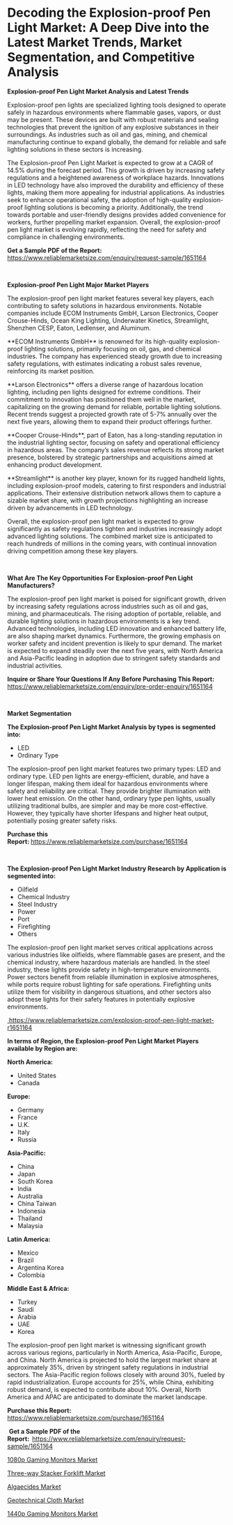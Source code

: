 <p><h1>Decoding the Explosion-proof Pen Light Market: A Deep Dive into the Latest Market Trends, Market Segmentation, and Competitive Analysis</h1></p><p><strong>Explosion-proof Pen Light Market Analysis and Latest Trends</strong></p>
<p><p>Explosion-proof pen lights are specialized lighting tools designed to operate safely in hazardous environments where flammable gases, vapors, or dust may be present. These devices are built with robust materials and sealing technologies that prevent the ignition of any explosive substances in their surroundings. As industries such as oil and gas, mining, and chemical manufacturing continue to expand globally, the demand for reliable and safe lighting solutions in these sectors is increasing.</p><p>The Explosion-proof Pen Light Market is expected to grow at a CAGR of 14.5% during the forecast period. This growth is driven by increasing safety regulations and a heightened awareness of workplace hazards. Innovations in LED technology have also improved the durability and efficiency of these lights, making them more appealing for industrial applications. As industries seek to enhance operational safety, the adoption of high-quality explosion-proof lighting solutions is becoming a priority. Additionally, the trend towards portable and user-friendly designs provides added convenience for workers, further propelling market expansion. Overall, the explosion-proof pen light market is evolving rapidly, reflecting the need for safety and compliance in challenging environments.</p></p>
<p><strong>Get a Sample PDF of the Report:&nbsp;</strong> <a href="https://www.reliablemarketsize.com/enquiry/request-sample/1651164?utm_campaign=1326&utm_medium=2&utm_source=Github&utm_content=ia&utm_term=26092024&utm_id=explosion-proof-pen-light">https://www.reliablemarketsize.com/enquiry/request-sample/1651164</a></p>
<p>&nbsp;</p>
<p><strong>Explosion-proof Pen Light Major Market Players</strong></p>
<p><p>The explosion-proof pen light market features several key players, each contributing to safety solutions in hazardous environments. Notable companies include ECOM Instruments GmbH, Larson Electronics, Cooper Crouse-Hinds, Ocean King Lighting, Underwater Kinetics, Streamlight, Shenzhen CESP, Eaton, Ledlenser, and Aluminum.</p><p>**ECOM Instruments GmbH** is renowned for its high-quality explosion-proof lighting solutions, primarily focusing on oil, gas, and chemical industries. The company has experienced steady growth due to increasing safety regulations, with estimates indicating a robust sales revenue, reinforcing its market position.</p><p>**Larson Electronics** offers a diverse range of hazardous location lighting, including pen lights designed for extreme conditions. Their commitment to innovation has positioned them well in the market, capitalizing on the growing demand for reliable, portable lighting solutions. Recent trends suggest a projected growth rate of 5-7% annually over the next five years, allowing them to expand their product offerings further.</p><p>**Cooper Crouse-Hinds**, part of Eaton, has a long-standing reputation in the industrial lighting sector, focusing on safety and operational efficiency in hazardous areas. The company’s sales revenue reflects its strong market presence, bolstered by strategic partnerships and acquisitions aimed at enhancing product development.</p><p>**Streamlight** is another key player, known for its rugged handheld lights, including explosion-proof models, catering to first responders and industrial applications. Their extensive distribution network allows them to capture a sizable market share, with growth projections highlighting an increase driven by advancements in LED technology.</p><p>Overall, the explosion-proof pen light market is expected to grow significantly as safety regulations tighten and industries increasingly adopt advanced lighting solutions. The combined market size is anticipated to reach hundreds of millions in the coming years, with continual innovation driving competition among these key players.</p></p>
<p>&nbsp;</p>
<p><strong>What Are The Key Opportunities For Explosion-proof Pen Light Manufacturers?</strong></p>
<p><p>The explosion-proof pen light market is poised for significant growth, driven by increasing safety regulations across industries such as oil and gas, mining, and pharmaceuticals. The rising adoption of portable, reliable, and durable lighting solutions in hazardous environments is a key trend. Advanced technologies, including LED innovation and enhanced battery life, are also shaping market dynamics. Furthermore, the growing emphasis on worker safety and incident prevention is likely to spur demand. The market is expected to expand steadily over the next five years, with North America and Asia-Pacific leading in adoption due to stringent safety standards and industrial activities.</p></p>
<p><strong>Inquire or Share Your Questions If Any Before Purchasing This Report:</strong> <a href="https://www.reliablemarketsize.com/enquiry/pre-order-enquiry/1651164?utm_campaign=1326&utm_medium=2&utm_source=Github&utm_content=ia&utm_term=26092024&utm_id=explosion-proof-pen-light">https://www.reliablemarketsize.com/enquiry/pre-order-enquiry/1651164</a></p>
<p>&nbsp;</p>
<p><strong>Market Segmentation</strong></p>
<p><strong>The Explosion-proof Pen Light Market Analysis by types is segmented into:</strong></p>
<p><ul><li>LED</li><li>Ordinary Type</li></ul></p>
<p><p>The explosion-proof pen light market features two primary types: LED and ordinary type. LED pen lights are energy-efficient, durable, and have a longer lifespan, making them ideal for hazardous environments where safety and reliability are critical. They provide brighter illumination with lower heat emission. On the other hand, ordinary type pen lights, usually utilizing traditional bulbs, are simpler and may be more cost-effective. However, they typically have shorter lifespans and higher heat output, potentially posing greater safety risks.</p></p>
<p><strong>Purchase this Report:&nbsp;</strong><a href="https://www.reliablemarketsize.com/purchase/1651164?utm_campaign=1326&utm_medium=2&utm_source=Github&utm_content=ia&utm_term=26092024&utm_id=explosion-proof-pen-light">https://www.reliablemarketsize.com/purchase/1651164</a></p>
<p>&nbsp;</p>
<p><strong>The Explosion-proof Pen Light Market Industry Research by Application is segmented into:</strong></p>
<p><ul><li>Oilfield</li><li>Chemical Industry</li><li>Steel Industry</li><li>Power</li><li>Port</li><li>Firefighting</li><li>Others</li></ul></p>
<p><p>The explosion-proof pen light market serves critical applications across various industries like oilfields, where flammable gases are present, and the chemical industry, where hazardous materials are handled. In the steel industry, these lights provide safety in high-temperature environments. Power sectors benefit from reliable illumination in explosive atmospheres, while ports require robust lighting for safe operations. Firefighting units utilize them for visibility in dangerous situations, and other sectors also adopt these lights for their safety features in potentially explosive environments.</p></p>
<p><a href="https://www.reliablemarketsize.com/explosion-proof-pen-light-market-r1651164?utm_campaign=1326&utm_medium=2&utm_source=Github&utm_content=ia&utm_term=26092024&utm_id=explosion-proof-pen-light">&nbsp;https://www.reliablemarketsize.com/explosion-proof-pen-light-market-r1651164</a></p>
<p><strong>In terms of Region, the Explosion-proof Pen Light Market Players available by Region are:</strong></p>
<p>
    <p> <strong> North America: </strong>
        <ul>
            <li>United States</li>
            <li>Canada</li>
        </ul>
        </p> 
    <p> <strong> Europe: </strong>
        <ul>
            <li>Germany</li>
            <li>France</li>
            <li>U.K.</li>
            <li>Italy</li>
            <li>Russia</li>
        </ul>
        </p> 
    <p> <strong> Asia-Pacific: </strong>
        <ul>
            <li>China</li>
            <li>Japan</li>
            <li>South Korea</li>
            <li>India</li>
            <li>Australia</li>
            <li>China Taiwan</li>
            <li>Indonesia</li>
            <li>Thailand</li>
            <li>Malaysia</li>
        </ul>
        </p> 
    <p> <strong> Latin America: </strong>
        <ul>
            <li>Mexico</li>
            <li>Brazil</li>
            <li>Argentina Korea</li>
            <li>Colombia</li>
        </ul>
        </p> 
    <p> <strong> Middle East & Africa: </strong>
        <ul>
            <li>Turkey</li>
            <li>Saudi</li>
            <li>Arabia</li>
            <li>UAE</li>
            <li>Korea</li>
        </ul>
    </p>
    </p>
<p><p>The explosion-proof pen light market is witnessing significant growth across various regions, particularly in North America, Asia-Pacific, Europe, and China. North America is projected to hold the largest market share at approximately 35%, driven by stringent safety regulations in industrial sectors. The Asia-Pacific region follows closely with around 30%, fueled by rapid industrialization. Europe accounts for 25%, while China, exhibiting robust demand, is expected to contribute about 10%. Overall, North America and APAC are anticipated to dominate the market landscape.</p></p>
<p><strong>Purchase this Report: </strong><a href="https://www.reliablemarketsize.com/purchase/1651164?utm_campaign=1326&utm_medium=2&utm_source=Github&utm_content=ia&utm_term=26092024&utm_id=explosion-proof-pen-light">https://www.reliablemarketsize.com/purchase/1651164</a></p>
<p>&nbsp;<strong>Get a Sample PDF of the Report:&nbsp;&nbsp;</strong><a href="https://www.reliablemarketsize.com/enquiry/request-sample/1651164?utm_campaign=1326&utm_medium=2&utm_source=Github&utm_content=ia&utm_term=26092024&utm_id=explosion-proof-pen-light">https://www.reliablemarketsize.com/enquiry/request-sample/1651164</a></p>
<p><strong></strong></p>
<p><p><a href="https://issuu.com/reportprime-2/docs/1080p-gaming-monitors-market-size-2_9b63dad02b20ed?utm_campaign=1326&utm_medium=2&utm_source=Github&utm_content=ia&utm_term=26092024&utm_id=explosion-proof-pen-light">1080p Gaming Monitors Market</a></p><p><a href="https://github.com/ashepherd82/Market-Research-Report-List-6/blob/main/three-way-stacker-forklift-market.md?utm_campaign=1326&utm_medium=2&utm_source=Github&utm_content=ia&utm_term=26092024&utm_id=explosion-proof-pen-light">Three-way Stacker Forklift Market</a></p><p><a href="https://www.linkedin.com/pulse/driving-factors-behind-algaecides-market-trends-applications-ar3kf?utm_campaign=1326&utm_medium=2&utm_source=Github&utm_content=ia&utm_term=26092024&utm_id=explosion-proof-pen-light">Algaecides Market</a></p><p><a href="https://www.linkedin.com/pulse/geotechnical-cloth-market-share-new-trends-analysis-its-type-application-vjiff?utm_campaign=1326&utm_medium=2&utm_source=Github&utm_content=ia&utm_term=26092024&utm_id=explosion-proof-pen-light">Geotechnical Cloth Market</a></p><p><a href="https://issuu.com/reportprime-2/docs/1440p-gaming-monitors-market-size-2_f2706d706cf381?utm_campaign=1326&utm_medium=2&utm_source=Github&utm_content=ia&utm_term=26092024&utm_id=explosion-proof-pen-light">1440p Gaming Monitors Market</a></p></p>